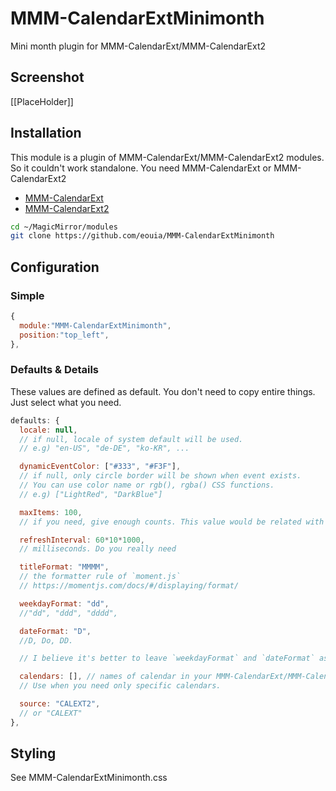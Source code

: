 # MMM-CalendarExtMinimonth
Mini month plugin for MMM-CalendarExt/MMM-CalendarExt2


## Screenshot
[[PlaceHolder]]


## Installation
This module is a plugin of MMM-CalendarExt/MMM-CalendarExt2 modules. So it couldn't work standalone. You need MMM-CalendarExt or MMM-CalendarExt2
- [MMM-CalendarExt](https://github.com/eouia/MMM-CalendarExt)
- [MMM-CalendarExt2](https://github.com/eouia/MMM-CalendarExt2)


```sh
cd ~/MagicMirror/modules
git clone https://github.com/eouia/MMM-CalendarExtMinimonth
```

## Configuration
### Simple
```js
{
  module:"MMM-CalendarExtMinimonth",
  position:"top_left",
},
```

### Defaults & Details
These values are defined as default. You don't need to copy entire things. Just select what you need.
```js
defaults: {
  locale: null,
  // if null, locale of system default will be used.
  // e.g) "en-US", "de-DE", "ko-KR", ...

  dynamicEventColor: ["#333", "#F3F"],
  // if null, only circle border will be shown when event exists.
  // You can use color name or rgb(), rgba() CSS functions.
  // e.g) ["LightRed", "DarkBlue"]

  maxItems: 100,
  // if you need, give enough counts. This value would be related with performance.

  refreshInterval: 60*10*1000,
  // milliseconds. Do you really need

  titleFormat: "MMMM",
  // the formatter rule of `moment.js`
  // https://momentjs.com/docs/#/displaying/format/

  weekdayFormat: "dd",
  //"dd", "ddd", "dddd",

  dateFormat: "D",
  //D, Do, DD.

  // I believe it's better to leave `weekdayFormat` and `dateFormat` as current values.

  calendars: [], // names of calendar in your MMM-CalendarExt/MMM-CalendarExt2
  // Use when you need only specific calendars.

  source: "CALEXT2",
  // or "CALEXT"
},
```


## Styling
See MMM-CalendarExtMinimonth.css
